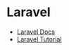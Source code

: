 # Laravel

- [Laravel Docs](https://laravel.com/docs/8.x/installation)
- [Laravel Tutorial](https://www.parthpatel.net/laravel-tutorial-for-beginner/)